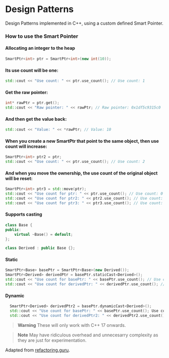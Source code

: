 # Design Patterns

Design Patterns implemented in C++, using a custom defined Smart Pointer.

### How to use the Smart Pointer

#### Allocating an integer to the heap

```cpp
SmartPtr<int> ptr = SmartPtr<int>(new int(10));
```

#### Its use count will be one:

```cpp
std::cout << "Use count: " << ptr.use_count(); // Use count: 1
```

#### Get the raw pointer:

```cpp
int* rawPtr = ptr.get();
std::cout << "Raw pointer: " << rawPtr; // Raw pointer: 0x1df5c9315c0
```

#### And then get the value back:

```cpp
std::cout << "Value: " << *rawPtr; // Value: 10
```

#### When you create a new SmartPtr that point to the same object, then use count will increase:

```cpp
SmartPtr<int> ptr2 = ptr;
std::cout << "Use count: " << ptr.use_count(); // Use count: 2
```

#### And when you move the ownership, the use count of the original object will be reset:

```cpp
SmartPtr<int> ptr3 = std::move(ptr);
std::cout << "Use count for ptr: " << ptr.use_count(); // Use count: 0
std::cout << "Use count for ptr2: " << ptr2.use_count(); // Use count: 2
std::cout << "Use count for ptr3: " << ptr3.use_count(); // Use count: 2
```

#### Supports casting

```cpp
class Base {
public:
    virtual ~Base() = default;
};

class Derived : public Base {};
```

#### Static

```cpp
SmartPtr<Base> basePtr = SmartPtr<Base>(new Derived());
SmartPtr<Derived> derivedPtr = basePtr.staticCast<Derived>();
std::cout << "Use count for basePtr: " << basePtr.use_count(); // Use count for basePtr: 1
std::cout << "Use count for derivedPtr: " << derivedPtr.use_count(); // Use count for derivedPtr: 1
```

#### Dynamic 

```cpp
  SmartPtr<Derived> derivedPtr2 = basePtr.dynamicCast<Derived>();
  std::cout << "Use count for basePtr: " << basePtr.use_count(); Use count for basePtr: 1
  std::cout << "Use count for derivedPtr2: " << derivedPtr2.use_count(); Use count for derivedPtr2: 1
```

> **Warning**
> These will only work with C++ 17 onwards.

> **Note**
> May have ridiculous overhead and unnecesarry complexity as they are just for experimentation.

Adapted from [refactoring.guru](https://refactoring.guru/).
